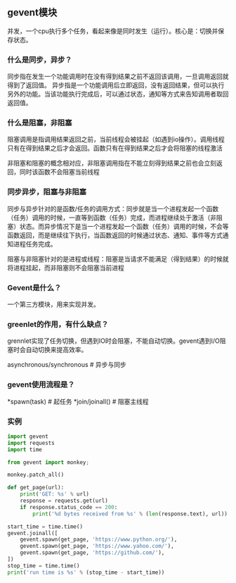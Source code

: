## gevent模块

并发，一个cpu执行多个任务，看起来像是同时发生（运行）。核心是：切换并保存状态。



### 什么是同步，异步？

同步指在发生一个功能调用时在没有得到结果之前不返回该调用，一旦调用返回就得到了返回值。
异步指是一个功能调用后立即返回，没有返回结果，但可以执行另外的功能。当该功能执行完成后，可以通过状态，通知等方式来告知调用者取回返回值。

### 什么是阻塞，非阻塞
阻塞调用是指调用结果返回之前，当前线程会被挂起（如遇到io操作）。调用线程只有在得到结果之后才会返回。函数只有在得到结果之后才会将阻塞的线程激活

非阻塞和阻塞的概念相对应，非阻塞调用指在不能立刻得到结果之前也会立刻返回，同时该函数不会阻塞当前线程

### 同步异步，阻塞与非阻塞

同步与异步针对的是函数/任务的调用方式：同步就是当一个进程发起一个函数（任务）调用的时候，一直等到函数（任务）完成，而进程继续处于激活（非阻塞）状态。而异步情况下是当一个进程发起一个函数（任务）调用的时候，不会等函数返回，而是继续往下执行，当函数返回的时候通过状态、通知、事件等方式通知进程任务完成。

阻塞与非阻塞针对的是进程或线程：阻塞是当请求不能满足（得到结果）的时候就将进程挂起，而非阻塞则不会阻塞当前进程

### Gevent是什么？
一个第三方模块，用来实现并发。

### greenlet的作用，有什么缺点？
grennlet实现了任务切换，但遇到IO时会阻塞，不能自动切换。gevent遇到I/O阻塞时会自动切换来提高效率。

asynchronous/synchronous  #   异步与同步

### gevent使用流程是？

*spawn(task)  #  起任务
*join/joinall()  #  阻塞主线程


### 实例

```python
import gevent
import requests
import time

from gevent import monkey;

monkey.patch_all()

def get_page(url):
    print('GET: %s' % url)
    response = requests.get(url)
    if response.status_code == 200:
        print('%d bytes received from %s' % (len(response.text), url))

start_time = time.time()
gevent.joinall([
    gevent.spawn(get_page, 'https://www.python.org/'),
    gevent.spawn(get_page, 'https://www.yahoo.com/'),
    gevent.spawn(get_page, 'https://github.com/'),
])
stop_time = time.time()
print('run time is %s' % (stop_time - start_time))
```



